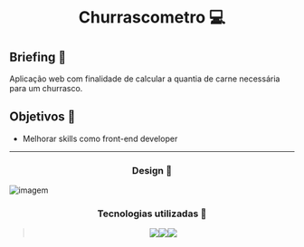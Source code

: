
<h1 align="center"> Churrascometro 💻 </h1>

## Briefing 📄

Aplicação web com finalidade de calcular a quantia de carne necessária para um churrasco.

<h2 align="left"> Objetivos 📌 </h2>

- Melhorar skills como front-end developer

---
<h3 align="center"> Design 📝 </h3>

<div height="590em"><img src="./assets/desktop-design.png" alt="imagem"></div>

<h3 align="center"> Tecnologias utilizadas 🤖 </h3>

> <div align="center"><img src="https://img.shields.io/badge/HTML5-E34F26?style=for-the-badge&logo=html5&logoColor=white"><img src="https://img.shields.io/badge/CSS3-1572B6?style=for-the-badge&logo=css3&logoColor=white"><img src="https://img.shields.io/badge/JavaScript-323330?style=for-the-badge&logo=javascript&logoColor=F7DF1E"></div>





